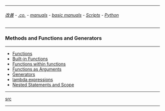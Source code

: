 
---

###### [改善](https://github.com/ttltrk/0C/blob/master/README.MD) - [.co.](https://github.com/ttltrk/PRG/blob/master/CODING.MD) - [manuals](https://github.com/ttltrk/PRG/blob/master/MAN.MD) - [basic manuals](https://github.com/ttltrk/PRG/blob/master/MANUALS.MD) - [Scripts](https://github.com/ttltrk/PRG/blob/master/PY/DOC/SC/SC.MD) - [Python](https://github.com/ttltrk/PRG/blob/master/PY/DOC/OPYM/OPYM.MD)

---

### Methods and Functions and Generators

---

* [Functions](https://github.com/ttltrk/PRG/blob/master/PY/DOC/OPYM/04_MET_FUN/FUNCTIONS/FUNCTIONS.MD)
* [Built-in Functions](https://github.com/ttltrk/PRG/blob/master/PY/DOC/OPYM/04_MET_FUN/FUNCTIONS/BUILT_IN_FUNCTIONS.MD)
* [Functions within functions](https://github.com/ttltrk/PRG/blob/master/PY/DOC/OPYM/04_MET_FUN/FUNCTIONS/FUNC_IN_FUNC.MD)
* [Functions as Arguments](https://github.com/ttltrk/PRG/blob/master/PY/DOC/OPYM/04_MET_FUN/FUNCTIONS/FUNC_ARG.MD)
* [Generators](https://github.com/ttltrk/PRG/blob/master/PY/DOC/OPYM/04_MET_FUN/GENERATORS/GENERATORS.MD)
* [lambda expressions](https://github.com/ttltrk/PRG/blob/master/PY/DOC/OPYM/04_MET_FUN/LAMBDA/LAMBDA.MD)
* [Nested Statements and Scope]()

---

[src]()

---
